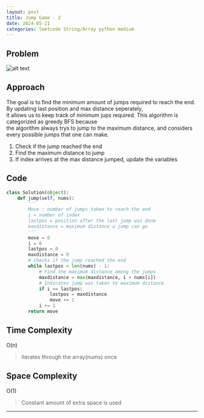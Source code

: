 ```yaml
---
layout: post
title: Jump Game - 2
date: 2024-05-21
categories: leetcode String/Array python medium
---
```

## Problem
![alt text](/blog/public/img/JumpGame2.png)

## Approach
The goal is to find the minimum amount of jumps required to reach the end. By updating last position and max distance seperately,  
it allows us to keep track of minimum jups required. This algorithm is categorized as greedy BFS because  
the algorithm always trys to jump to the maximum distance, and considers every possible jumps that one can make.  

1. Check if the jump reached the end
2. Find the maximum distance to jump
3. If index arrives at the max distance jumped, update the variables

## Code
```python
class Solution(object):
    def jump(self, nums):
        '''
        Move : number of jumps taken to reach the end
        i = number of index
        lastpos = position after the last jump was done
        maxdistance = maximum distance a jump can go
        '''
        move = 0
        i = 0
        lastpos = 0
        maxdistance = 0
        # Checks if the jump reached the end
        while lastpos < len(nums) - 1:
            # Find the maximum distance among the jumps
            maxdistance = max(maxdistance, i + nums[i])
            # Indicates jump was taken to maximum distance
            if i == lastpos:
                lastpos = maxdistance
                move += 1
            i += 1
        return move
```
## Time Complexity
O(n)
> Iterates through the array(nums) once

## Space Complexity
O(1)
> Constant amount of extra space is used  

---